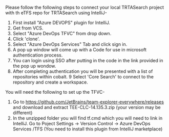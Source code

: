 Please follow the following steps to connect your local TRTASearch project with th eTFS repo for TRTASearch using IntelliJ-
1. First install "Azure DEVOPS" plugin for IntelliJ.
2. Get from VCS.
3. Select "Azure DevOps TFVC" from drop down.
4. Click 'clone'.
5. Select "Azure DevOps Services" Tab and click sign in.
6. A pop up window will come up with a Code for use in microsoft authentication process.
7. You can login using SSO after putting in the code in the link provided in the pop up wondow.
8. After completing authentication you will be presented with a list of repositories within cobalt. 
9 Select 'Core Search' to connect to the repository and create a workspace.

You will need the following to set up the TFVC-
1. Go to https://github.com/JetBrains/team-explorer-everywhere/releases and download and extract TEE-CLC-14.135.3.zip (your version may be different)
2. In the unzipped folder you will find tf.cmd which you will need to link in IntelliJ. Go to Poject Settings -> Version Control -> Azure DevOps Services /TFS (You need to install this plugin from IntelliJ marketplace) 
